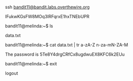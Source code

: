 ssh bandit11@bandit.labs.overthewire.org

IFukwKGsFW8MOq3IRFqrxE1hxTNEbUPR <enter>

bandit11@melinda:~$ ls

data.txt

bandit11@melinda:~$ cat data.txt | tr a-zA-Z n-za-mN-ZA-M

The password is 5Te8Y4drgCRfCx8ugdwuEX8KFC6k2EUu

bandit11@melinda:~$ exit

logout

